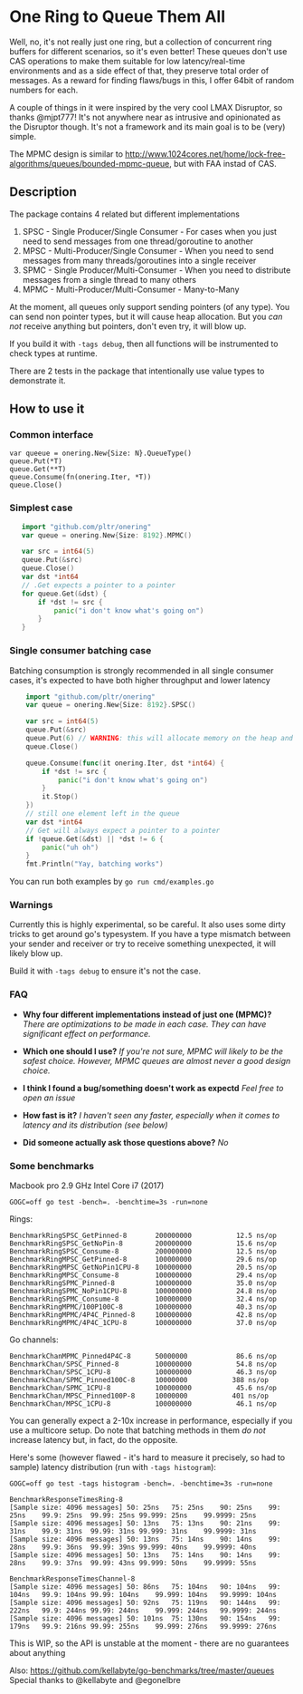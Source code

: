 # One Ring to Queue Them All

Well, no, it's not really just one ring, but a collection of concurrent ring buffers for different scenarios, so it's even better!
These queues don't use CAS operations to make them suitable for low latency/real-time environments and as a side effect of that,
they preserve total order of messages. As a reward for finding flaws/bugs in this, I offer 64bit of random numbers for each.

A couple of things in it were inspired by the very cool LMAX Disruptor, so thanks @mjpt777!
It's not anywhere near as intrusive and opinionated as the Disruptor though. It's not a framework and its main goal is to be (very) simple.

The MPMC design is similar to http://www.1024cores.net/home/lock-free-algorithms/queues/bounded-mpmc-queue, but with FAA instad of CAS.

## Description

The package contains 4 related but different implementations
1. SPSC - Single Producer/Single Consumer - For cases when you just need to send messages from one thread/goroutine to another
2. MPSC - Multi-Producer/Single Consumer - When you need to send messages from many threads/goroutines into a single receiver
3. SPMC - Single Producer/Multi-Consumer - When you need to distribute messages from a single thread to many others
4. MPMC - Multi-Producer/Multi-Consumer - Many-to-Many


At the moment, all queues only support sending pointers (of any type). You can send non pointer types, but it will cause heap allocation. But you *can not* receive anything but pointers, don't even try, it will blow up.

If you build it with `-tags debug`, then all functions will be instrumented to check types at runtime.

There are 2 tests in the package that intentionally use value types to demonstrate it.

## How to use it

### Common interface
    var queeue = onering.New{Size: N}.QueueType()
    queue.Put(*T)
    queue.Get(**T)
    queue.Consume(fn(onering.Iter, *T))
    queue.Close()

### Simplest case
```go
   import "github.com/pltr/onering"
   var queue = onering.New{Size: 8192}.MPMC()

   var src = int64(5)
   queue.Put(&src)
   queue.Close()
   var dst *int64
   // .Get expects a pointer to a pointer
   for queue.Get(&dst) {
       if *dst != src {
           panic("i don't know what's going on")
       }
   }
```
### Single consumer batching case
Batching consumption is strongly recommended in all single consumer cases, it's expected to have both higher throughput and lower latency

```go
    import "github.com/pltr/onering"
    var queue = onering.New{Size: 8192}.SPSC()

    var src = int64(5)
    queue.Put(&src)
    queue.Put(6) // WARNING: this will allocate memory on the heap and copy the value into it
    queue.Close()

    queue.Consume(func(it onering.Iter, dst *int64) {
        if *dst != src {
            panic("i don't know what's going on")
        }
        it.Stop()
    })
    // still one element left in the queue
    var dst *int64
    // Get will always expect a pointer to a pointer
    if !queue.Get(&dst) || *dst != 6 {
        panic("uh oh")
    }
    fmt.Println("Yay, batching works")
```
You can run both examples by `go run cmd/examples.go`


### Warnings
Currently this is highly experimental, so be careful. It also uses some dirty tricks to get around go's typesystem.
If you have a type mismatch between your sender and receiver or try to receive something unexpected, it will likely blow up.

Build it with `-tags debug` to ensure it's not the case.

### FAQ

* **Why four different implementations instead of just one (MPMC)?**
    _There are optimizations to be made in each case. They can have significant effect on performance._

* **Which one should I use?**
    _If you're not sure, MPMC will likely to be the safest choice. However, MPMC queues are almost never a good design choice._

* **I think I found a bug/something doesn't work as expectd**
    _Feel free to open an issue_

* **How fast is it?**
    _I haven't seen any faster, especially when it comes to latency and its distribution (see below)_

* **Did someone actually ask those questions above?**
    _No_

### Some benchmarks
Macbook pro 2.9 GHz Intel Core i7 (2017)

`GOGC=off go test -bench=. -benchtime=3s -run=none`

Rings:

    BenchmarkRingSPSC_GetPinned-8      	200000000	        12.5 ns/op
    BenchmarkRingSPSC_GetNoPin-8       	200000000	        15.6 ns/op
    BenchmarkRingSPSC_Consume-8        	200000000	        12.5 ns/op
    BenchmarkRingMPSC_GetPinned-8      	100000000	        29.6 ns/op
    BenchmarkRingMPSC_GetNoPin1CPU-8   	100000000	        20.5 ns/op
    BenchmarkRingMPSC_Consume-8        	100000000	        29.4 ns/op
    BenchmarkRingSPMC_Pinned-8         	100000000	        35.0 ns/op
    BenchmarkRingSPMC_NoPin1CPU-8      	100000000	        24.8 ns/op
    BenchmarkRingSPMC_Consume-8        	100000000	        32.4 ns/op
    BenchmarkRingMPMC/100P100C-8       	100000000	        40.3 ns/op
    BenchmarkRingMPMC/4P4C_Pinned-8    	100000000	        42.8 ns/op
    BenchmarkRingMPMC/4P4C_1CPU-8      	100000000	        37.0 ns/op


Go channels:

    BenchmarkChanMPMC_Pinned4P4C-8     	50000000	        86.6 ns/op
    BenchmarkChan/SPSC_Pinned-8        	100000000	        54.8 ns/op
    BenchmarkChan/SPSC_1CPU-8          	100000000	        46.3 ns/op
    BenchmarkChan/SPMC_Pinned100C-8    	10000000	       388 ns/op
    BenchmarkChan/SPMC_1CPU-8          	100000000	        45.6 ns/op
    BenchmarkChan/MPSC_Pinned100P-8    	10000000	       401 ns/op
    BenchmarkChan/MPSC_1CPU-8          	100000000	        46.1 ns/op

You can generally expect a 2-10x increase in performance, especially if you use a multicore setup.
Do note that batching methods in them *do not* increase latency but, in fact, do the opposite.

Here's some (however flawed - it's hard to measure it precisely, so had to sample) latency distribution (run with `-tags histogram`):

`GOGC=off go test -tags histogram -bench=. -benchtime=3s -run=none`

    BenchmarkResponseTimesRing-8
    [Sample size: 4096 messages] 50: 25ns	75: 25ns	90: 25ns	99: 25ns	99.9: 25ns	99.99: 25ns	99.999: 25ns	99.9999: 25ns
    [Sample size: 4096 messages] 50: 13ns	75: 13ns	90: 21ns	99: 31ns	99.9: 31ns	99.99: 31ns	99.999: 31ns	99.9999: 31ns
    [Sample size: 4096 messages] 50: 13ns	75: 14ns	90: 14ns	99: 28ns	99.9: 36ns	99.99: 39ns	99.999: 40ns	99.9999: 40ns
    [Sample size: 4096 messages] 50: 13ns	75: 14ns	90: 14ns	99: 28ns	99.9: 37ns	99.99: 43ns	99.999: 50ns	99.9999: 55ns

    BenchmarkResponseTimesChannel-8
    [Sample size: 4096 messages] 50: 86ns	75: 104ns	90: 104ns	99: 104ns	99.9: 104ns	99.99: 104ns	99.999: 104ns	99.9999: 104ns
    [Sample size: 4096 messages] 50: 92ns	75: 119ns	90: 144ns	99: 222ns	99.9: 244ns	99.99: 244ns	99.999: 244ns	99.9999: 244ns
    [Sample size: 4096 messages] 50: 101ns	75: 130ns	90: 154ns	99: 179ns	99.9: 216ns	99.99: 255ns	99.999: 276ns	99.9999: 276ns

This is WIP, so the API is unstable at the moment - there are no guarantees about anything

Also: https://github.com/kellabyte/go-benchmarks/tree/master/queues
Special thanks to @kellabyte and @egonelbre
